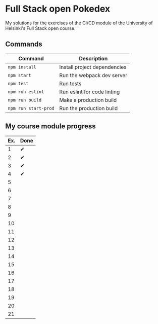 # Full Stack open Pokedex

My solutions for the exercises of the CI/CD module of the University of Helsinki's Full Stack open course.

## Commands

| Command              | Description                   |
|----------------------|-------------------------------|
| `npm install`        | Install project dependencies  |
| `npm start`          | Run the webpack dev server    |
| `npm test`           | Run tests                     |
| `npm run eslint`     | Run eslint for code linting   |
| `npm run build`      | Make a production build       |
| `npm run start-prod` | Run the production build      |

## My course module progress

| Ex. | Done |
|-----|------|
| 1   | ✔    |
| 2   | ✔    |
| 3   | ✔    |
| 4   | ✔    |
| 5   |      |
| 6   |      |
| 7   |      |
| 8   |      |
| 9   |      |
| 10  |      |
| 11  |      |
| 12  |      |
| 13  |      |
| 14  |      |
| 15  |      |
| 16  |      |
| 17  |      |
| 18  |      |
| 19  |      |
| 20  |      |
| 21  |      |
